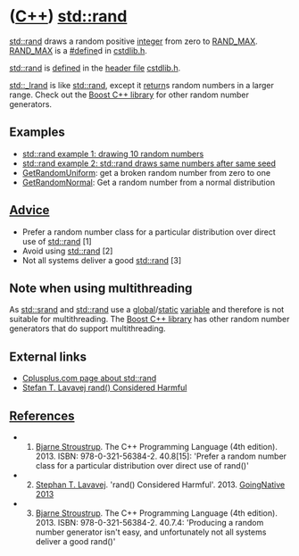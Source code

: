 # ([C++](Cpp.md)) [std::rand](CppStdRand.md)

[std::rand](CppStdRand.md) draws a random positive
[integer](CppInt.md) from zero to [RAND\_MAX](CppRAND_MAX.md).
[RAND\_MAX](CppRAND_MAX.md) is a [\#define](CppDefine.md)d in
[cstdlib.h](CppCstdlibH.md).

[std::rand](CppStdRand.md) is [defined](CppDefinition.md) in the
[header file](CppHeaderFile.md) [cstdlib.h](CppCstdlibH.md).

[std::\_lrand](Cpp_lrand.md) is like [std::rand](CppStdRand.md),
except it [return](CppReturn.md)s random numbers in a larger range.
Check out the [Boost C++ library](CppBoost.md) for other random number
generators.

## Examples

-   [std::rand example 1: drawing 10 random numbers](CppStdRandExample1.md)
-   [std::rand example 2: std::rand draws same numbers after same seed](CppStdRandExample1.md)
-   [GetRandomUniform](CppGetRandomUniform.md): get a broken random number from zero to one
-   [GetRandomNormal](CppGetRandomNormal.md): Get a random number from a normal distribution

## [Advice](CppAdvice.md)

-   Prefer a random number class for a particular distribution over direct use of [std::rand](CppStdRand.md) \[1\]
-   Avoid using [std::rand](CppStdRand.md) \[2\]
-   Not all systems deliver a good [std::rand](CppStdRand.md) \[3\]

## Note when using multithreading

As [std::srand](CppStdSrand.md) and [std::rand](CppStdRand.md) use a
[global](CppGlobal.md)/[static](CppStatic.md)
[variable](CppVariable.md) and therefore is not suitable for
multithreading. The [Boost C++ library](CppBoost.md) has other random
number generators that do support multithreading.

## External links

 * [Cplusplus.com page about std::rand](http://www.cplusplus.com/reference/clibrary/cstdlib/rand)
 * [Stefan T. Lavavej rand() Considered Harmful](https://youtu.be/8hREcJ4CFKI)

## [References](CppReferences.md)

 * 1.  [Bjarne Stroustrup](CppBjarneStroustrup.md). The C++ Programming Language (4th edition). 2013. ISBN: 978-0-321-56384-2. 40.8\[15\]: 'Prefer a random number class for a particular distribution over direct use of rand()'
 * 2.  [Stephan T. Lavavej](CppStephanLavavej.md). 'rand() Considered Harmful'. 2013. [GoingNative 2013](http://channel9.msdn.com/Events/GoingNative/2013/rand-Considered-Harmful)
 * 3.  [Bjarne Stroustrup](CppBjarneStroustrup.md). The C++ Programming Language (4th edition). 2013. ISBN: 978-0-321-56384-2. 40.7.4: 'Producing a random number generator isn't easy, and unfortunately not all systems deliver a good rand()'
